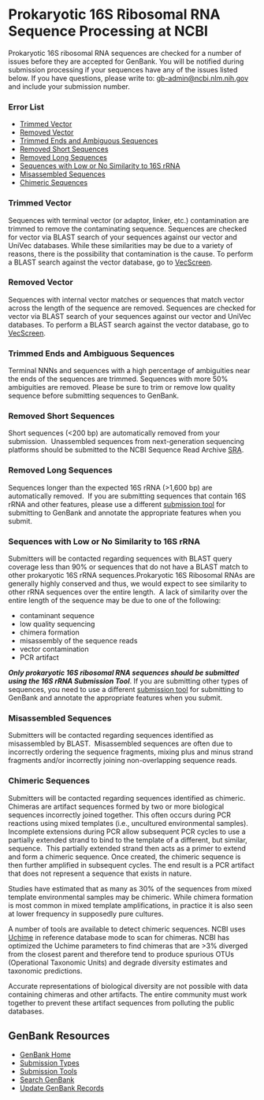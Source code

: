 
# Prokaryotic 16S Ribosomal RNA Sequence Processing at NCBI

Prokaryotic 16S ribosomal RNA sequences are checked for a number of issues before they are accepted for GenBank. You will be notified during submission processing if your sequences have any of the issues listed below. If you have questions, please write to: [gb-admin@ncbi.nlm.nih.gov](mailto:gb-admin@ncbi.nlm.nih.gov) and include your submission number.

### Error List

*   [Trimmed Vector](#TrimmedVector)
*   [Removed Vector](#RemovedVector)
*   [Trimmed Ends and Ambiguous Sequences](#TrimmedEndsandAmbiguousSequences)
*   [Removed Short Sequences](#RemovedShortSequences)
*   [Removed Long Sequences](#RemovedLongSequences)
*   [Sequences with Low or No Similarity to 16S rRNA](#SequenceswithLoworNoSimilarityto16SrRNA)
*   [Misassembled Sequences](#MisassembledSequences)
*   [Chimeric Sequences](#ChimericSequences)

### Trimmed Vector

Sequences with terminal vector (or adaptor, linker, etc.) contamination are trimmed to remove the contaminating sequence. Sequences are checked for vector via BLAST search of your sequences against our vector and UniVec databases. While these similarities may be due to a variety of reasons, there is the possibility that contamination is the cause. To perform a BLAST search against the vector database, go to [VecScreen](//www.ncbi.nlm.nih.gov/tools/vecscreen).

### Removed Vector

Sequences with internal vector matches or sequences that match vector across the length of the sequence are removed. Sequences are checked for vector via BLAST search of your sequences against our vector and UniVec databases. To perform a BLAST search against the vector database, go to [VecScreen](//www.ncbi.nlm.nih.gov/tools/vecscreen).

### Trimmed Ends and Ambiguous Sequences

Terminal NNNs and sequences with a high percentage of ambiguities near the ends of the sequences are trimmed. Sequences with more 50% ambiguities are removed. Please be sure to trim or remove low quality sequence before submitting sequences to GenBank.

### Removed Short Sequences

Short sequences (<200 bp) are automatically removed from your submission.  Unassembled sequences from next-generation sequencing platforms should be submitted to the NCBI Sequence Read Archive [SRA](//www.ncbi.nlm.nih.gov/sra).

### Removed Long Sequences

Sequences longer than the expected 16S rRNA (>1,600 bp) are automatically removed.  If you are submitting sequences that contain 16S rRNA and other features, please use a different [submission tool](/~/submit) for submitting to GenBank and annotate the appropriate features when you submit.

### Sequences with Low or No Similarity to 16S rRNA

Submitters will be contacted regarding sequences with BLAST query coverage less than 90% or sequences that do not have a BLAST match to other prokaryotic 16S rRNA sequences.Prokaryotic 16S Ribosomal RNAs are generally highly conserved and thus, we would expect to see similarity to other rRNA sequences over the entire length.  A lack of similarity over the entire length of the sequence may be due to one of the following:

*   contaminant sequence
*   low quality sequencing
*   chimera formation
*   misassembly of the sequence reads
*   vector contamination
*   PCR artifact

_**Only prokaryotic 16S ribosomal RNA sequences should be submitted using the 16S rRNA Submission Tool**_. If you are submitting other types of sequences, you need to use a different [submission tool](/~/submit) for submitting to GenBank and annotate the appropriate features when you submit.

### Misassembled Sequences

Submitters will be contacted regarding sequences identified as misassembled by BLAST.  Misassembled sequences are often due to incorrectly ordering the sequence fragments, mixing plus and minus strand fragments and/or incorrectly joining non-overlapping sequence reads.

### Chimeric Sequences

Submitters will be contacted regarding sequences identified as chimeric. Chimeras are artifact sequences formed by two or more biological sequences incorrectly joined together. This often occurs during PCR reactions using mixed templates (i.e., uncultured environmental samples). Incomplete extensions during PCR allow subsequent PCR cycles to use a partially extended strand to bind to the template of a different, but similar, sequence.  This partially extended strand then acts as a primer to extend and form a chimeric sequence. Once created, the chimeric sequence is then further amplified in subsequent cycles. The end result is a PCR artifact that does not represent a sequence that exists in nature.

Studies have estimated that as many as 30% of the sequences from mixed template environmental samples may be chimeric. While chimera formation is most common in mixed template amplifications, in practice it is also seen at lower frequency in supposedly pure cultures.

A number of tools are available to detect chimeric sequences. NCBI uses [Uchime](http://www.drive5.com/usearch/manual/uchime_algo.html) in reference database mode to scan for chimeras. NCBI has optimized the Uchime parameters to find chimeras that are >3% diverged from the closest parent and therefore tend to produce spurious OTUs (Operational Taxonomic Units) and degrade diversity estimates and taxonomic predictions.

Accurate representations of biological diversity are not possible with data containing chimeras and other artifacts. The entire community must work together to prevent these artifact sequences from polluting the public databases.





<div id="shared-content-1" nid="1092">

<div class="rightnav">

## GenBank Resources

*   [GenBank Home](/~/)
*   [Submission Types](/~/submit_types)
*   [Submission Tools](/~/submit)
*   [Search GenBank](http://www.ncbi.nlm.nih.gov/nuccore/)
*   [Update GenBank Records](/~/update)



